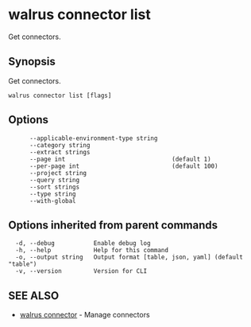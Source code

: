# walrus connector list

Get connectors.

## Synopsis

Get connectors.

```
walrus connector list [flags]
```

## Options

```
      --applicable-environment-type string   
      --category string                      
      --extract strings                      
      --page int                              (default 1)
      --per-page int                          (default 100)
      --project string                       
      --query string                         
      --sort strings                         
      --type string                          
      --with-global                          
```

## Options inherited from parent commands

```
  -d, --debug           Enable debug log
  -h, --help            Help for this command
  -o, --output string   Output format [table, json, yaml] (default "table")
  -v, --version         Version for CLI
```

## SEE ALSO

* [walrus connector](walrus_connector)	 - Manage connectors

